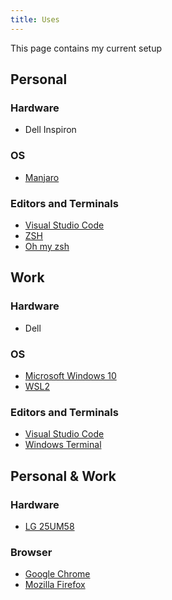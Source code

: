```yaml
---
title: Uses
---
```


This page contains my current setup

## Personal

### Hardware

- Dell Inspiron

### OS

- [Manjaro](https://manjaro.org/)


### Editors and Terminals

- [Visual Studio Code](https://code.visualstudio.com/)
- [ZSH](https://www.zsh.org/)
- [Oh my zsh](https://ohmyz.sh/)


## Work

### Hardware

- Dell

### OS

- [Microsoft Windows 10](https://www.microsoft.com/pt-br/windows/)
- [WSL2](https://docs.microsoft.com/pt-br/windows/wsl/wsl2-index)


### Editors and Terminals

- [Visual Studio Code](https://code.visualstudio.com/)
- [Windows Terminal](https://github.com/microsoft/terminal)


## Personal & Work

### Hardware

- [LG 25UM58](https://www.lg.com/br/business/monitores-produtos/lg-25UM58)

### Browser

- [Google Chrome](https://www.google.com/intl/pt-BR/chrome/)
- [Mozilla Firefox](https://www.mozilla.org/pt-BR/firefox/new/)
